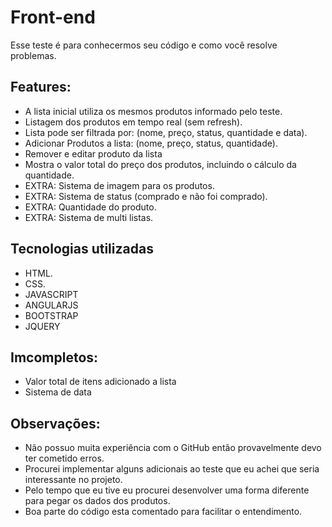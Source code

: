 # Front-end

Esse teste é para conhecermos seu código e como você resolve problemas.

## Features:

- A lista inicial utiliza os mesmos produtos informado pelo teste.
- Listagem dos produtos em tempo real (sem refresh).
- Lista pode ser filtrada por: (nome, preço, status, quantidade e data).
- Adicionar Produtos a lista: (nome, preço, status, quantidade).
- Remover e editar produto da lista
- Mostra o valor total do preço dos produtos, incluindo o cálculo da quantidade.
- EXTRA: Sistema de imagem para os produtos.
- EXTRA: Sistema de status (comprado e não foi comprado).
- EXTRA: Quantidade do produto.
- EXTRA: Sistema de multi listas.

## Tecnologias utilizadas

- HTML.
- CSS.
- JAVASCRIPT
- ANGULARJS
- BOOTSTRAP
- JQUERY

## Imcompletos:

- Valor total de itens adicionado a lista
- Sistema de data

## Observações:

- Não possuo muita experiência com o GitHub então provavelmente devo ter cometido erros.
- Procurei implementar alguns adicionais ao teste que eu achei que seria interessante no projeto.
- Pelo tempo que eu tive eu procurei desenvolver uma forma diferente para pegar os dados dos produtos.
- Boa parte do código esta comentado para facilitar o entendimento.
